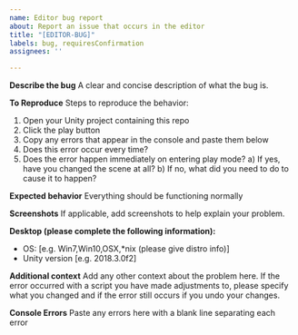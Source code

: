 ```yaml
---
name: Editor bug report
about: Report an issue that occurs in the editor
title: "[EDITOR-BUG]"
labels: bug, requiresConfirmation
assignees: ''

---
```


**Describe the bug**
A clear and concise description of what the bug is.

**To Reproduce**
Steps to reproduce the behavior:
1. Open your Unity project containing this repo
2. Click the play button
3. Copy any errors that appear in the console and paste them below
4. Does this error occur every time?
5. Does the error happen immediately on entering play mode?
a) If yes, have you changed the scene at all?
b)  If no, what did you need to do to cause it to happen?

**Expected behavior**
Everything should be functioning normally

**Screenshots**
If applicable, add screenshots to help explain your problem.

**Desktop (please complete the following information):**
 - OS: [e.g. Win7,Win10,OSX,*nix (please give distro info)]
 - Unity version [e.g. 2018.3.0f2]

**Additional context**
Add any other context about the problem here. If the error occurred with a script you have made adjustments to, please specify what you changed and if the error still occurs if you undo your changes.

**Console Errors**
Paste any errors here with a blank line separating each error
